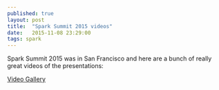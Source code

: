 ```yaml
---
published: true
layout: post
title:  "Spark Summit 2015 videos"
date:   2015-11-08 23:29:00
tags: spark
---
```

Spark Summit 2015 was in San Francisco and here are a bunch of really great videos of the presentations:

[Video Gallery](https://sparkhub.databricks.com/videos/events/spark-summit-2015/)
